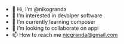- 👋 Hi, I’m @nikogranda
- 👀 I’m interested in devolper software
- 🌱 I’m currently learning composer
- 💞️ I’m looking to collaborate on appi
- 📫 How to reach me nicgranda@gmail.com

<!---
nikogranda/nikogranda is a ✨ special ✨ repository because its `README.md` (this file) appears on your GitHub profile.
You can click the Preview link to take a look at your changes.
--->
